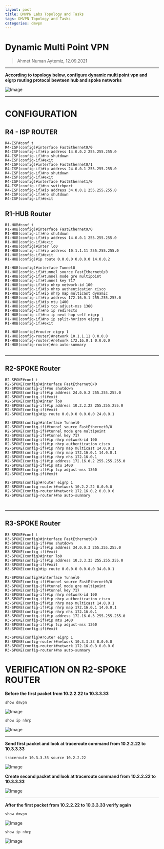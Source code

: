 ```yaml
---
layout: post
title: DMVPN Labs Topology and Tasks
tags: DMVPN Topology and Tasks
categories: dmvpn
---
```


# Dynamic Multi Point VPN

> Ahmet Numan Aytemiz, 12.09.2021

---

**According to topology below, configure dynamic multi point vpn and eigrp routing protocol bewteen hub and spoke networks**

![Image](/img/topologydmvpn.png)

---

# CONFIGURATION

## R4 - ISP ROUTER


```
R4-ISP#conf t
R4-ISP(config)#interface FastEthernet0/0
R4-ISP(config-if)#ip address 14.0.0.2 255.255.255.0
R4-ISP(config-if)#no shutdown
R4-ISP(config-if)#exit
R4-ISP(config)#interface FastEthernet0/1
R4-ISP(config-if)#ip address 24.0.0.1 255.255.255.0
R4-ISP(config-if)#no shutdown
R4-ISP(config-if)#exit
R4-ISP(config)#interface FastEthernet1/0
R4-ISP(config-if)#no switchport
R4-ISP(config-if)#ip address 34.0.0.1 255.255.255.0
R4-ISP(config-if)#no shutdown
R4-ISP(config-if)#exit

```

## R1-HUB Router

```
R1-HUB#conf t
R1-HUB(config)#interface FastEthernet0/0
R1-HUB(config-if)#no shutdown
R1-HUB(config-if)#ip address 14.0.0.1 255.255.255.0
R1-HUB(config-if)#exit
R1-HUB(config)#inter lo0
R1-HUB(config-if)#ip address 10.1.1.11 255.255.255.0
R1-HUB(config-if)#exit
R1-HUB(config)#ip route 0.0.0.0 0.0.0.0 14.0.0.2

R1-HUB(config)#interface Tunnel0
R1-HUB(config-if)#tunnel source FastEthernet0/0
R1-HUB(config-if)#tunnel mode gre multipoint
R1-HUB(config-if)#tunnel key 717
R1-HUB(config-if)#ip nhrp network-id 100
R1-HUB(config-if)#ip nhrp authentication cisco
R1-HUB(config-if)#ip nhrp map multicast dynamic
R1-HUB(config-if)#ip address 172.16.0.1 255.255.255.0
R1-HUB(config-if)#ip mtu 1400
R1-HUB(config-if)#ip tcp adjust-mss 1360
R1-HUB(config-if)#no ip redirects
R1-HUB(config-if)#no ip next-hop-self eigrp 
R1-HUB(config-if)#no ip split-horizon eigrp 1
R1-HUB(config-if)#exit

R1-HUB(config)#router eigrp 1
R1-HUB(config-router)#network 10.1.1.11 0.0.0.0
R1-HUB(config-router)#network 172.16.0.1 0.0.0.0
R1-HUB(config-router)#no auto-summary


```

---

## R2-SPOKE Router

```
R2-SPOKE#conf t
R2-SPOKE(config)#interface FastEthernet0/0
R2-SPOKE(config-if)#no shutdown
R2-SPOKE(config-if)#ip address 24.0.0.2 255.255.255.0
R2-SPOKE(config-if)#exit
R2-SPOKE(config)#inter lo0
R2-SPOKE(config-if)#ip address 10.2.2.22 255.255.255.0
R2-SPOKE(config-if)#exit
R2-SPOKE(config)#ip route 0.0.0.0 0.0.0.0 24.0.0.1

R2-SPOKE(config)#interface Tunnel0
R2-SPOKE(config-if)#tunnel source FastEthernet0/0
R2-SPOKE(config-if)#tunnel mode gre multipoint
R2-SPOKE(config-if)#tunnel key 717
R2-SPOKE(config-if)#ip nhrp network-id 100
R2-SPOKE(config-if)#ip nhrp authentication cisco
R2-SPOKE(config-if)#ip nhrp map multicast 14.0.0.1
R2-SPOKE(config-if)#ip nhrp map 172.16.0.1 14.0.0.1
R2-SPOKE(config-if)#ip nhrp nhs 172.16.0.1
R2-SPOKE(config-if)#ip address 172.16.0.2 255.255.255.0
R2-SPOKE(config-if)#ip mtu 1400
R2-SPOKE(config-if)#ip tcp adjust-mss 1360
R2-SPOKE(config-if)#exit

R2-SPOKE(config)#router eigrp 1
R2-SPOKE(config-router)#network 10.2.2.22 0.0.0.0
R2-SPOKE(config-router)#network 172.16.0.2 0.0.0.0
R2-SPOKE(config-router)#no auto-summary



```

---

## R3-SPOKE Router

```
R3-SPOKE#conf t
R3-SPOKE(config)#interface FastEthernet0/0
R3-SPOKE(config-if)#no shutdown
R3-SPOKE(config-if)#ip address 34.0.0.3 255.255.255.0
R3-SPOKE(config-if)#exit
R3-SPOKE(config)#inter lo0
R3-SPOKE(config-if)#ip address 10.3.3.33 255.255.255.0
R3-SPOKE(config-if)#exit
R3-SPOKE(config)#ip route 0.0.0.0 0.0.0.0 34.0.0.1

R3-SPOKE(config)#interface Tunnel0
R3-SPOKE(config-if)#tunnel source FastEthernet0/0
R3-SPOKE(config-if)#tunnel mode gre multipoint
R3-SPOKE(config-if)#tunnel key 717
R3-SPOKE(config-if)#ip nhrp network-id 100
R3-SPOKE(config-if)#ip nhrp authentication cisco
R3-SPOKE(config-if)#ip nhrp map multicast 14.0.0.1
R3-SPOKE(config-if)#ip nhrp map 172.16.0.1 14.0.0.1
R3-SPOKE(config-if)#ip nhrp nhs 172.16.0.1
R3-SPOKE(config-if)#ip address 172.16.0.3 255.255.255.0
R3-SPOKE(config-if)#ip mtu 1400
R3-SPOKE(config-if)#ip tcp adjust-mss 1360
R3-SPOKE(config-if)#exit

R3-SPOKE(config)#router eigrp 1
R3-SPOKE(config-router)#network 10.3.3.33 0.0.0.0
R3-SPOKE(config-router)#network 172.16.0.3 0.0.0.0
R3-SPOKE(config-router)#no auto-summary

```

# VERIFICATION ON R2-SPOKE ROUTER

**Before the first packet from 10.2.2.22 to 10.3.3.33**

`show dmvpn`

![Image](/img/showdmvpn1.png)

`show ip nhrp`

![Image](/img/showipnhrp1.png)

---

**Send first packet and look at traceroute command from 10.2.2.22 to 10.3.3.33**

`traceroute 10.3.3.33 source 10.2.2.22`

![Image](/img/traceroute1.png)

**Create second packet and look at traceroute command from 10.2.2.22 to 10.3.3.33**

![Image](/img/traceroute2.png)

---

**After the first packet from 10.2.2.22 to 10.3.3.33 verify again**

`show dmvpn`

![Image](/img/showdmvpn2.png)

`show ip nhrp`

![Image](/img/showipnhrp2.png)


